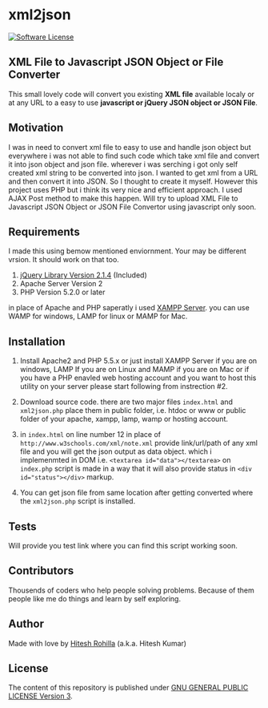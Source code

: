 xml2json
========

[![Software License](https://img.shields.io/badge/license-GPL-green.svg)](https://github.com/hiteshrohilla/xml2json/blob/master/gpl-3.0.txt)

## XML File to Javascript JSON Object or File Converter

This small lovely code will convert you existing **XML file** available localy or at any URL to a easy to use **javascript or jQuery JSON object or JSON File**.

## Motivation

I was in need to convert xml file to easy to use and handle json object but everywhere i was not able to find such code which take xml file and convert it into json object and json file. wherever i was serching i got only self created xml string to be converted into json. I wanted to get xml from a URL and then convert it into JSON. So I thought to create it myself. However this project uses PHP but i think its very nice and efficient approach. I used AJAX Post method to make this happen. Will try to upload XML File to Javascript JSON Object or JSON File Convertor using javascript only soon.

## Requirements

I made this using bemow mentioned enviornment. Your may be different vrsion. It should work on that too.

1. [jQuery Library Version 2.1.4](http://code.jquery.com/jquery-2.1.4.min.js) (Included)
2. Apache Server Version 2 
3. PHP Version 5.2.0 or later

in place of Apache and PHP saperatly i used [XAMPP Server](https://www.apachefriends.org/download.html). you can use WAMP for windows, LAMP for linux or MAMP for Mac.

## Installation

1. Install Apache2 and PHP 5.5.x or just install XAMPP Server if you are on windows, LAMP If you are on Linux and MAMP if you are on Mac or if you have a PHP enavled web hosting account and you want to host this utility on your server please start following from instrection #2.

2. Download source code. there are two major files `index.html` and `xml2json.php` place them in public folder, i.e. htdoc or www or public folder of your apache, xampp, lamp, wamp or hosting account.

3. in `index.html` on line number 12 in place of `http://www.w3schools.com/xml/note.xml` provide link/url/path of any xml file and you will get the json output as data object. which i implemenmted in DOM i.e. `<textarea id="data"></textarea>` on `index.php` script is made in a way that it will also provide status in `<div id="status"></div>` markup.

4. You can get json file from same location after getting converted where the `xml2json.php` script is installed.

## Tests

Will provide you test link where you can find this script working soon.

## Contributors

Thousends of coders who help people solving problems. Because of them people like me do things and learn by self exploring.

## Author

Made with love by [Hitesh Rohilla](http://hiteshrohilla.com/) (a.k.a. Hitesh Kumar)

## License

The content of this repository is published under [GNU GENERAL PUBLIC LICENSE Version 3](http://www.gnu.org/licenses/gpl.txt).
